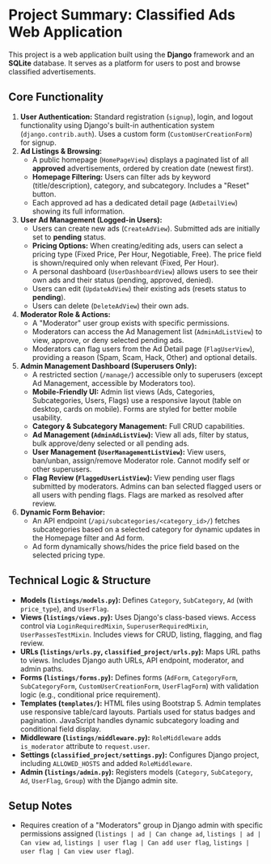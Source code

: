 # Project Summary: Classified Ads Web Application

This project is a web application built using the **Django** framework and an **SQLite** database. It serves as a platform for users to post and browse classified advertisements.

## Core Functionality

1.  **User Authentication:** Standard registration (`signup`), login, and logout functionality using Django's built-in authentication system (`django.contrib.auth`). Uses a custom form (`CustomUserCreationForm`) for signup.
2.  **Ad Listings & Browsing:**
    *   A public homepage (`HomePageView`) displays a paginated list of all **approved** advertisements, ordered by creation date (newest first).
    *   **Homepage Filtering:** Users can filter ads by keyword (title/description), category, and subcategory. Includes a "Reset" button.
    *   Each approved ad has a dedicated detail page (`AdDetailView`) showing its full information.
3.  **User Ad Management (Logged-in Users):**
    *   Users can create new ads (`CreateAdView`). Submitted ads are initially set to **pending** status.
    *   **Pricing Options:** When creating/editing ads, users can select a pricing type (Fixed Price, Per Hour, Negotiable, Free). The price field is shown/required only when relevant (Fixed, Per Hour).
    *   A personal dashboard (`UserDashboardView`) allows users to see their own ads and their status (pending, approved, denied).
    *   Users can edit (`UpdateAdView`) their existing ads (resets status to **pending**).
    *   Users can delete (`DeleteAdView`) their own ads.
4.  **Moderator Role & Actions:**
    *   A "Moderator" user group exists with specific permissions.
    *   Moderators can access the Ad Management list (`AdminAdListView`) to view, approve, or deny selected pending ads.
    *   Moderators can flag users from the Ad Detail page (`FlagUserView`), providing a reason (Spam, Scam, Hack, Other) and optional details.
5.  **Admin Management Dashboard (Superusers Only):**
    *   A restricted section (`/manage/`) accessible only to superusers (except Ad Management, accessible by Moderators too).
    *   **Mobile-Friendly UI:** Admin list views (Ads, Categories, Subcategories, Users, Flags) use a responsive layout (table on desktop, cards on mobile). Forms are styled for better mobile usability.
    *   **Category & Subcategory Management:** Full CRUD capabilities.
    *   **Ad Management (`AdminAdListView`):** View all ads, filter by status, bulk approve/deny selected or all pending ads.
    *   **User Management (`UserManagementListView`):** View users, ban/unban, assign/remove Moderator role. Cannot modify self or other superusers.
    *   **Flag Review (`FlaggedUserListView`):** View pending user flags submitted by moderators. Admins can ban selected flagged users or all users with pending flags. Flags are marked as resolved after review.
6.  **Dynamic Form Behavior:**
    *   An API endpoint (`/api/subcategories/<category_id>/`) fetches subcategories based on a selected category for dynamic updates in the Homepage filter and Ad form.
    *   Ad form dynamically shows/hides the price field based on the selected pricing type.

## Technical Logic & Structure

*   **Models (`listings/models.py`):** Defines `Category`, `SubCategory`, `Ad` (with `price_type`), and `UserFlag`.
*   **Views (`listings/views.py`):** Uses Django's class-based views. Access control via `LoginRequiredMixin`, `SuperuserRequiredMixin`, `UserPassesTestMixin`. Includes views for CRUD, listing, flagging, and flag review.
*   **URLs (`listings/urls.py`, `classified_project/urls.py`):** Maps URL paths to views. Includes Django auth URLs, API endpoint, moderator, and admin paths.
*   **Forms (`listings/forms.py`):** Defines forms (`AdForm`, `CategoryForm`, `SubCategoryForm`, `CustomUserCreationForm`, `UserFlagForm`) with validation logic (e.g., conditional price requirement).
*   **Templates (`templates/`):** HTML files using Bootstrap 5. Admin templates use responsive table/card layouts. Partials used for status badges and pagination. JavaScript handles dynamic subcategory loading and conditional field display.
*   **Middleware (`listings/middleware.py`):** `RoleMiddleware` adds `is_moderator` attribute to `request.user`.
*   **Settings (`classified_project/settings.py`):** Configures Django project, including `ALLOWED_HOSTS` and added `RoleMiddleware`.
*   **Admin (`listings/admin.py`):** Registers models (`Category`, `SubCategory`, `Ad`, `UserFlag`, `Group`) with the Django admin site.

## Setup Notes

*   Requires creation of a "Moderators" group in Django admin with specific permissions assigned (`listings | ad | Can change ad`, `listings | ad | Can view ad`, `listings | user flag | Can add user flag`, `listings | user flag | Can view user flag`).